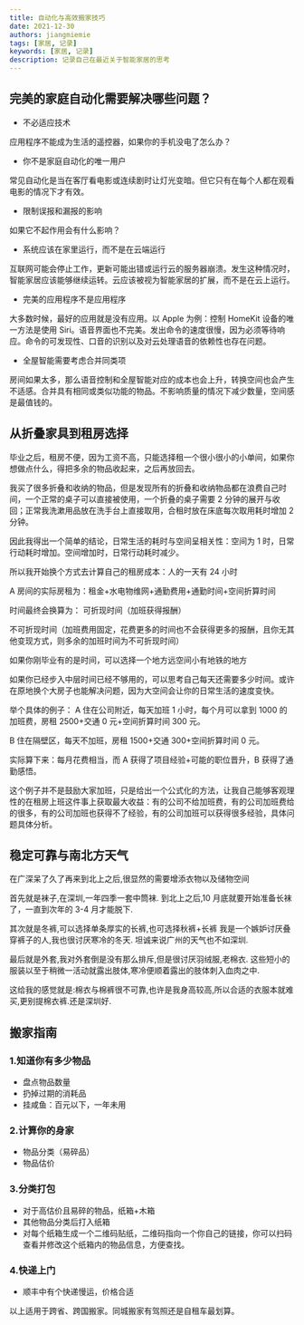 ```yaml
---
title: 自动化与高效搬家技巧
date: 2021-12-30
authors: jiangmiemie
tags: [家居, 记录]
keywords: [家居, 记录]
description: 记录自己在最近关于智能家居的思考
---
```


## 完美的家庭自动化需要解决哪些问题？

- 不必适应技术

应用程序不能成为生活的遥控器，如果你的手机没电了怎么办？

- 你不是家庭自动化的唯一用户

常见自动化是当在客厅看电影或连续剧时让灯光变暗。但它只有在每个人都在观看电影的情况下才有效。

- 限制误报和漏报的影响

如果它不起作用会有什么影响？

- 系统应该在家里运行，而不是在云端运行

互联网可能会停止工作，更新可能出错或运行云的服务器崩溃。发生这种情况时，智能家居应该能够继续运转。云应该被视为智能家居的扩展，而不是在云上运行。

- 完美的应用程序不是应用程序

大多数时候，最好的应用就是没有应用。以 Apple 为例：控制 HomeKit 设备的唯一方法是使用 Siri。语音界面也不完美。发出命令的速度很慢，因为必须等待响应。命令的可发现性、口音的识别以及对云处理语音的依赖性也存在问题。

- 全屋智能需要考虑合并同类项

房间如果太多，那么语音控制和全屋智能对应的成本也会上升，转换空间也会产生不适感。合并具有相同或类似功能的物品。不影响质量的情况下减少数量，空间感是最值钱的。

## 从折叠家具到租房选择

毕业之后，租房不便，因为工资不高，只能选择租一个很小很小的小单间，如果你想做点什么，得把多余的物品收起来，之后再放回去。

我买了很多折叠和收纳的物品，但是发现所有的折叠和收纳物品都在浪费自己时间，一个正常的桌子可以直接被使用，一个折叠的桌子需要 2 分钟的展开与收回；正常我洗漱用品放在洗手台上直接取用，合租时放在床底每次取用耗时增加 2 分钟。

因此我得出一个简单的结论，日常生活的耗时与空间呈相关性：空间为 1 时，日常行动耗时增加。空间增加时，日常行动耗时减少。

所以我开始换个方式去计算自己的租房成本：人的一天有 24 小时

A 房间的实际房租为：租金+水电物维网+通勤费用+通勤时间+空间折算时间

时间最终会换算为：
可折现时间（加班获得报酬）

不可折现时间（加班费用固定，花费更多的时间也不会获得更多的报酬，且你无其他变现方式，则多余的加班时间为不可折现时间）

如果你刚毕业有的是时间，可以选择一个地方远空间小有地铁的地方

如果你已经步入中层时间已经不够用的，可以思考自己每天还需要多少时间。或许在原地换个大房子也能解决问题，因为大空间会让你的日常生活的速度变快。

举个具体的例子：
A 住在公司附近，每天加班 1 小时，每个月可以拿到 1000 的加班费，房租 2500+交通 0 元+空间折算时间 300 元。

B 住在隔壁区，每天不加班，房租 1500+交通 300+空间折算时间 0 元。

实际算下来：每月花费相当，而 A 获得了项目经验+可能的职位晋升，B 获得了通勤感悟。

这个例子并不是鼓励大家加班，只是给出一个公式化的方法，让我自己能够客观理性的在租房上班这件事上获取最大收益：有的公司不给加班费，有的公司加班费给的很多，有的公司加班也获得不了经验，有的公司加班可以获得很多经验，具体问题具体分析。

## 稳定可靠与南北方天气

在广深呆了久了再来到北上之后,很显然的需要增添衣物以及储物空间

首先就是袜子,在深圳,一年四季一套中筒袜.
到北上之后,10 月底就要开始准备长袜了，一直到次年的 3-4 月才能脱下.

其次就是冬裤,可以选择单条厚实的长裤,也可选择秋裤+长裤
我是一个嫉妒讨厌叠穿裤子的人,我也很讨厌寒冷的冬天.
坦诚来说广州的天气也不如深圳.

最后就是外套,我对外套倒是没有那么排斥,但是很讨厌羽绒服,老棉衣.
这些短小的服装以至于稍微一活动就露出肢体,寒冷便顺着露出的肢体刺入血肉之中.

这给我的感觉就是:棉衣与棉裤很不可靠,也许是我身高较高,所以合适的衣服本就难买,更别提棉衣裤.还是深圳好.

## 搬家指南

### 1.知道你有多少物品

- 盘点物品数量
- 扔掉过期的消耗品
- 挂咸鱼：百元以下，一年未用

### 2.计算你的身家

- 物品分类（易碎品）
- 物品估价

### 3.分类打包

- 对于高估价且易碎的物品，纸箱+木箱
- 其他物品分类后打入纸箱
- 对每个纸箱生成一个二维码贴纸，二维码指向一个你自己的链接，你可以扫码查看并修改这个纸箱内的物品信息，方便查找。

### 4.快递上门

- 顺丰中有个快递慢运，价格合适

以上适用于跨省、跨国搬家。同城搬家有驾照还是自租车最划算。
